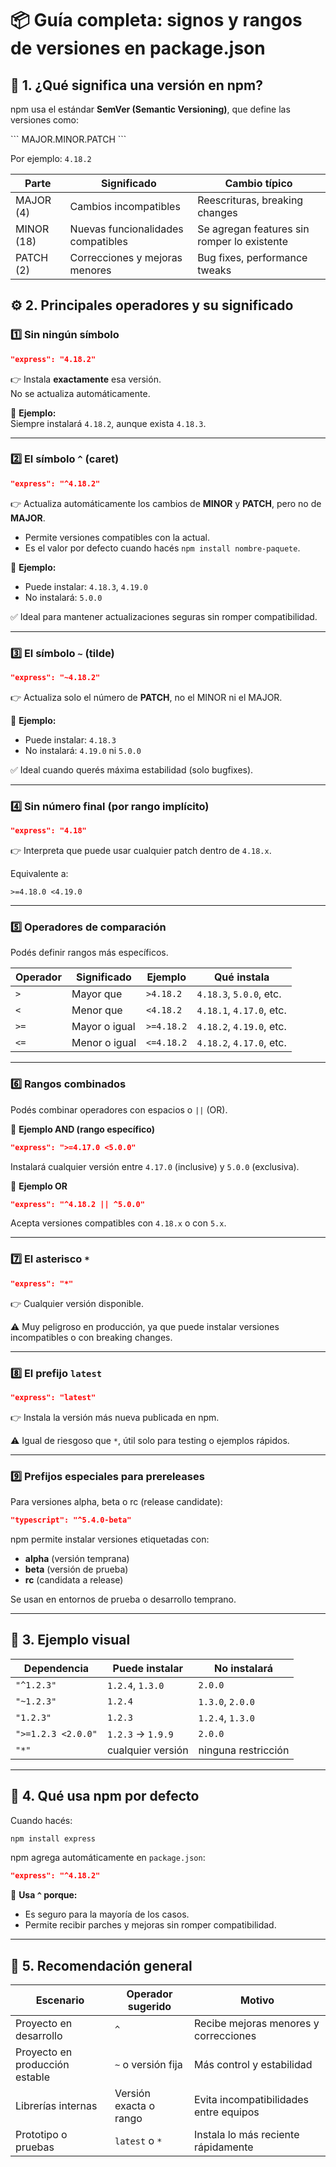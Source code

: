 # 📦 Guía completa: signos y rangos de versiones en package.json

## 🧩 1. ¿Qué significa una versión en npm?

npm usa el estándar **SemVer (Semantic Versioning)**, que define las versiones como:

\`\`\`
MAJOR.MINOR.PATCH
\`\`\`

Por ejemplo: `4.18.2`

| Parte | Significado | Cambio típico |
|-------|-------------|---------------|
| MAJOR (4) | Cambios incompatibles | Reescrituras, breaking changes |
| MINOR (18) | Nuevas funcionalidades compatibles | Se agregan features sin romper lo existente |
| PATCH (2) | Correcciones y mejoras menores | Bug fixes, performance tweaks |

## ⚙️ 2. Principales operadores y su significado

### 1️⃣ Sin ningún símbolo

```json
"express": "4.18.2"
```

👉 Instala **exactamente** esa versión.  
No se actualiza automáticamente.

🧱 **Ejemplo:**  
Siempre instalará `4.18.2`, aunque exista `4.18.3`.

---

### 2️⃣ El símbolo `^` (caret)

```json
"express": "^4.18.2"
```

👉 Actualiza automáticamente los cambios de **MINOR** y **PATCH**, pero no de **MAJOR**.

- Permite versiones compatibles con la actual.
- Es el valor por defecto cuando hacés `npm install nombre-paquete`.

🧩 **Ejemplo:**

- Puede instalar: `4.18.3`, `4.19.0`
- No instalará: `5.0.0`

✅ Ideal para mantener actualizaciones seguras sin romper compatibilidad.

---

### 3️⃣ El símbolo `~` (tilde)

```json
"express": "~4.18.2"
```

👉 Actualiza solo el número de **PATCH**, no el MINOR ni el MAJOR.

🧩 **Ejemplo:**

- Puede instalar: `4.18.3`
- No instalará: `4.19.0` ni `5.0.0`

✅ Ideal cuando querés máxima estabilidad (solo bugfixes).

---

### 4️⃣ Sin número final (por rango implícito)

```json
"express": "4.18"
```

👉 Interpreta que puede usar cualquier patch dentro de `4.18.x`.

Equivalente a:
```
>=4.18.0 <4.19.0
```

---

### 5️⃣ Operadores de comparación

Podés definir rangos más específicos.

| Operador | Significado | Ejemplo | Qué instala |
|----------|-------------|---------|-------------|
| `>` | Mayor que | `>4.18.2` | `4.18.3`, `5.0.0`, etc. |
| `<` | Menor que | `<4.18.2` | `4.18.1`, `4.17.0`, etc. |
| `>=` | Mayor o igual | `>=4.18.2` | `4.18.2`, `4.19.0`, etc. |
| `<=` | Menor o igual | `<=4.18.2` | `4.18.2`, `4.17.0`, etc. |

---

### 6️⃣ Rangos combinados

Podés combinar operadores con espacios o `||` (OR).

🧱 **Ejemplo AND (rango específico)**

```json
"express": ">=4.17.0 <5.0.0"
```

Instalará cualquier versión entre `4.17.0` (inclusive) y `5.0.0` (exclusiva).

🔀 **Ejemplo OR**

```json
"express": "^4.18.2 || ^5.0.0"
```

Acepta versiones compatibles con `4.18.x` o con `5.x`.

---

### 7️⃣ El asterisco `*`

```json
"express": "*"
```

👉 Cualquier versión disponible.

⚠️ Muy peligroso en producción, ya que puede instalar versiones incompatibles o con breaking changes.

---

### 8️⃣ El prefijo `latest`

```json
"express": "latest"
```

👉 Instala la versión más nueva publicada en npm.

⚠️ Igual de riesgoso que `*`, útil solo para testing o ejemplos rápidos.

---

### 9️⃣ Prefijos especiales para prereleases

Para versiones alpha, beta o rc (release candidate):

```json
"typescript": "^5.4.0-beta"
```

npm permite instalar versiones etiquetadas con:

- **alpha** (versión temprana)
- **beta** (versión de prueba)
- **rc** (candidata a release)

Se usan en entornos de prueba o desarrollo temprano.

---

## 🧠 3. Ejemplo visual

| Dependencia | Puede instalar | No instalará |
|-------------|----------------|--------------|
| `"^1.2.3"` | `1.2.4`, `1.3.0` | `2.0.0` |
| `"~1.2.3"` | `1.2.4` | `1.3.0`, `2.0.0` |
| `"1.2.3"` | `1.2.3` | `1.2.4`, `1.3.0` |
| `">=1.2.3 <2.0.0"` | `1.2.3` → `1.9.9` | `2.0.0` |
| `"*"` | cualquier versión | ninguna restricción |

---

## 🧩 4. Qué usa npm por defecto

Cuando hacés:

```bash
npm install express
```

npm agrega automáticamente en `package.json`:

```json
"express": "^4.18.2"
```

📌 **Usa `^` porque:**

- Es seguro para la mayoría de los casos.
- Permite recibir parches y mejoras sin romper compatibilidad.

---

## 🧾 5. Recomendación general

| Escenario | Operador sugerido | Motivo |
|-----------|-------------------|--------|
| Proyecto en desarrollo | `^` | Recibe mejoras menores y correcciones |
| Proyecto en producción estable | `~` o versión fija | Más control y estabilidad |
| Librerías internas | Versión exacta o rango | Evita incompatibilidades entre equipos |
| Prototipo o pruebas | `latest` o `*` | Instala lo más reciente rápidamente |
